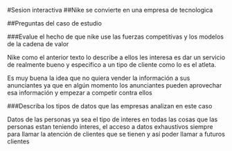 #Sesion interactiva
##Nike se convierte en una empresa de tecnologica

##Preguntas del caso de estudio

###Evalue el hecho de que nike use las fuerzas competitivas y los modelos de la cadena de valor

Nike como el anterior texto lo describe a ellos les interesa es dar un servicio de realmente bueno y especifico a un tipo de cliente como lo es el atleta.

Es muy buena la idea que no quiera vender la información a sus anunciantes ya que en algún momento los anunciantes pueden aprovechar esa información y empezar a competir contra ellos

###Describa los tipos de datos que las empresas analizan en este caso

Datos de las personas ya sea el tipo de interes en todas las cosas que las personas estan teniendo interes, el acceso a datos exhaustivos siempre para llamar la atención de clientes que se tienen y así poder llamar a futuros clientes